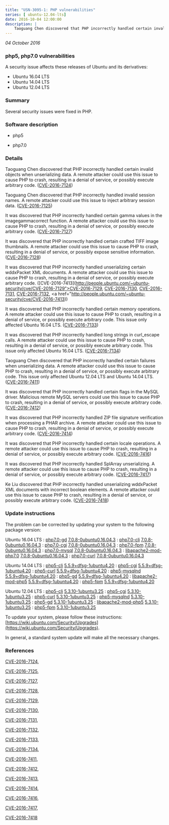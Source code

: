 ```yaml
---
title: "USN-3095-1: PHP vulnerabilities"
series: [ ubuntu-12.04-lts]
date: 2016-10-04 12:00:00
description: |
    Taoguang Chen discovered that PHP incorrectly handled certain invalid objects when unserializing data. A remote attacker could use this issue to cause PHP to crash, resulting in a denial of service, or possibly execute arbitrary code. ([CVE-2016-7124](http://people.ubuntu.com/~ubuntu-security/cve/CVE-2016-7124))
--- 
```

 
 

*04 October 2016*

### php5, php7.0 vulnerabilities

A security issue affects these releases of Ubuntu and its derivatives:

* Ubuntu 16.04 LTS
* Ubuntu 14.04 LTS
* Ubuntu 12.04 LTS

### Summary

Several security issues were fixed in PHP. 

### Software description

* php5 

* php7.0 

### Details

Taoguang Chen discovered that PHP incorrectly handled certain invalid objects when unserializing data. A remote attacker could use this issue to cause PHP to crash, resulting in a denial of service, or possibly execute arbitrary code. ([CVE-2016-7124](http://people.ubuntu.com/~ubuntu-security/cve/CVE-2016-7124))

Taoguang Chen discovered that PHP incorrectly handled invalid session names. A remote attacker could use this issue to inject arbitrary session data. ([CVE-2016-7125](http://people.ubuntu.com/~ubuntu-security/cve/CVE-2016-7125))

It was discovered that PHP incorrectly handled certain gamma values in the imagegammacorrect function. A remote attacker could use this issue to cause PHP to crash, resulting in a denial of service, or possibly execute arbitrary code. ([CVE-2016-7127](http://people.ubuntu.com/~ubuntu-security/cve/CVE-2016-7127))

It was discovered that PHP incorrectly handled certain crafted TIFF image thumbnails. A remote attacker could use this issue to cause PHP to crash, resulting in a denial of service, or possibly expose sensitive information. ([CVE-2016-7128](http://people.ubuntu.com/~ubuntu-security/cve/CVE-2016-7128))

It was discovered that PHP incorrectly handled unserializing certain wddxPacket XML documents. A remote attacker could use this issue to cause PHP to crash, resulting in a denial of service, or possibly execute arbitrary code. ([CVE-2016-7413](http://people.ubuntu.com/~ubuntu-security/cve/CVE-2016-7129">CVE-2016-7129</a>, <a href="http://people.ubuntu.com/~ubuntu-security/cve/CVE-2016-7130">CVE-2016-7130</a>, <a href="http://people.ubuntu.com/~ubuntu-security/cve/CVE-2016-7131">CVE-2016-7131</a>, <a href="http://people.ubuntu.com/~ubuntu-security/cve/CVE-2016-7132">CVE-2016-7132</a>, <a href="http://people.ubuntu.com/~ubuntu-security/cve/CVE-2016-7413))

It was discovered that PHP incorrectly handled certain memory operations. A remote attacker could use this issue to cause PHP to crash, resulting in a denial of service, or possibly execute arbitrary code. This issue only affected Ubuntu 16.04 LTS. ([CVE-2016-7133](http://people.ubuntu.com/~ubuntu-security/cve/CVE-2016-7133))

It was discovered that PHP incorrectly handled long strings in curl_escape calls. A remote attacker could use this issue to cause PHP to crash, resulting in a denial of service, or possibly execute arbitrary code. This issue only affected Ubuntu 16.04 LTS. ([CVE-2016-7134](http://people.ubuntu.com/~ubuntu-security/cve/CVE-2016-7134))

Taoguang Chen discovered that PHP incorrectly handled certain failures when unserializing data. A remote attacker could use this issue to cause PHP to crash, resulting in a denial of service, or possibly execute arbitrary code. This issue only affected Ubuntu 12.04 LTS and Ubuntu 14.04 LTS. ([CVE-2016-7411](http://people.ubuntu.com/~ubuntu-security/cve/CVE-2016-7411))

It was discovered that PHP incorrectly handled certain flags in the MySQL driver. Malicious remote MySQL servers could use this issue to cause PHP to crash, resulting in a denial of service, or possibly execute arbitrary code. ([CVE-2016-7412](http://people.ubuntu.com/~ubuntu-security/cve/CVE-2016-7412))

It was discovered that PHP incorrectly handled ZIP file signature verification when processing a PHAR archive. A remote attacker could use this issue to cause PHP to crash, resulting in a denial of service, or possibly execute arbitrary code. ([CVE-2016-7414](http://people.ubuntu.com/~ubuntu-security/cve/CVE-2016-7414))

It was discovered that PHP incorrectly handled certain locale operations. A remote attacker could use this issue to cause PHP to crash, resulting in a denial of service, or possibly execute arbitrary code. ([CVE-2016-7416](http://people.ubuntu.com/~ubuntu-security/cve/CVE-2016-7416))

It was discovered that PHP incorrectly handled SplArray unserializing. A remote attacker could use this issue to cause PHP to crash, resulting in a denial of service, or possibly execute arbitrary code. ([CVE-2016-7417](http://people.ubuntu.com/~ubuntu-security/cve/CVE-2016-7417))

Ke Liu discovered that PHP incorrectly handled unserializing wddxPacket XML documents with incorrect boolean elements. A remote attacker could use this issue to cause PHP to crash, resulting in a denial of service, or possibly execute arbitrary code. ([CVE-2016-7418](http://people.ubuntu.com/~ubuntu-security/cve/CVE-2016-7418)) 

### Update instructions

The problem can be corrected by updating your system to the following package version:

Ubuntu 16.04 LTS
 : [php7.0-gd](https://launchpad.net/ubuntu/+source/php7.0) <span> [7.0.8-0ubuntu0.16.04.3](https://launchpad.net/ubuntu/+source/php7.0/7.0.8-0ubuntu0.16.04.3) </span> 
 : [php7.0-cli](https://launchpad.net/ubuntu/+source/php7.0) <span> [7.0.8-0ubuntu0.16.04.3](https://launchpad.net/ubuntu/+source/php7.0/7.0.8-0ubuntu0.16.04.3) </span> 
 : [php7.0-cgi](https://launchpad.net/ubuntu/+source/php7.0) <span> [7.0.8-0ubuntu0.16.04.3](https://launchpad.net/ubuntu/+source/php7.0/7.0.8-0ubuntu0.16.04.3) </span> 
 : [php7.0-fpm](https://launchpad.net/ubuntu/+source/php7.0) <span> [7.0.8-0ubuntu0.16.04.3](https://launchpad.net/ubuntu/+source/php7.0/7.0.8-0ubuntu0.16.04.3) </span> 
 : [php7.0-mysql](https://launchpad.net/ubuntu/+source/php7.0) <span> [7.0.8-0ubuntu0.16.04.3](https://launchpad.net/ubuntu/+source/php7.0/7.0.8-0ubuntu0.16.04.3) </span> 
 : [libapache2-mod-php7.0](https://launchpad.net/ubuntu/+source/php7.0) <span> [7.0.8-0ubuntu0.16.04.3](https://launchpad.net/ubuntu/+source/php7.0/7.0.8-0ubuntu0.16.04.3) </span> 
 : [php7.0-curl](https://launchpad.net/ubuntu/+source/php7.0) <span> [7.0.8-0ubuntu0.16.04.3](https://launchpad.net/ubuntu/+source/php7.0/7.0.8-0ubuntu0.16.04.3) </span> 

Ubuntu 14.04 LTS
 : [php5-cli](https://launchpad.net/ubuntu/+source/php5) <span> [5.5.9+dfsg-1ubuntu4.20](https://launchpad.net/ubuntu/+source/php5/5.5.9+dfsg-1ubuntu4.20) </span> 
 : [php5-cgi](https://launchpad.net/ubuntu/+source/php5) <span> [5.5.9+dfsg-1ubuntu4.20](https://launchpad.net/ubuntu/+source/php5/5.5.9+dfsg-1ubuntu4.20) </span> 
 : [php5-curl](https://launchpad.net/ubuntu/+source/php5) <span> [5.5.9+dfsg-1ubuntu4.20](https://launchpad.net/ubuntu/+source/php5/5.5.9+dfsg-1ubuntu4.20) </span> 
 : [php5-mysqlnd](https://launchpad.net/ubuntu/+source/php5) <span> [5.5.9+dfsg-1ubuntu4.20](https://launchpad.net/ubuntu/+source/php5/5.5.9+dfsg-1ubuntu4.20) </span> 
 : [php5-gd](https://launchpad.net/ubuntu/+source/php5) <span> [5.5.9+dfsg-1ubuntu4.20](https://launchpad.net/ubuntu/+source/php5/5.5.9+dfsg-1ubuntu4.20) </span> 
 : [libapache2-mod-php5](https://launchpad.net/ubuntu/+source/php5) <span> [5.5.9+dfsg-1ubuntu4.20](https://launchpad.net/ubuntu/+source/php5/5.5.9+dfsg-1ubuntu4.20) </span> 
 : [php5-fpm](https://launchpad.net/ubuntu/+source/php5) <span> [5.5.9+dfsg-1ubuntu4.20](https://launchpad.net/ubuntu/+source/php5/5.5.9+dfsg-1ubuntu4.20) </span> 

Ubuntu 12.04 LTS
 : [php5-cli](https://launchpad.net/ubuntu/+source/php5) <span> [5.3.10-1ubuntu3.25](https://launchpad.net/ubuntu/+source/php5/5.3.10-1ubuntu3.25) </span> 
 : [php5-cgi](https://launchpad.net/ubuntu/+source/php5) <span> [5.3.10-1ubuntu3.25](https://launchpad.net/ubuntu/+source/php5/5.3.10-1ubuntu3.25) </span> 
 : [php5-curl](https://launchpad.net/ubuntu/+source/php5) <span> [5.3.10-1ubuntu3.25](https://launchpad.net/ubuntu/+source/php5/5.3.10-1ubuntu3.25) </span> 
 : [php5-mysqlnd](https://launchpad.net/ubuntu/+source/php5) <span> [5.3.10-1ubuntu3.25](https://launchpad.net/ubuntu/+source/php5/5.3.10-1ubuntu3.25) </span> 
 : [php5-gd](https://launchpad.net/ubuntu/+source/php5) <span> [5.3.10-1ubuntu3.25](https://launchpad.net/ubuntu/+source/php5/5.3.10-1ubuntu3.25) </span> 
 : [libapache2-mod-php5](https://launchpad.net/ubuntu/+source/php5) <span> [5.3.10-1ubuntu3.25](https://launchpad.net/ubuntu/+source/php5/5.3.10-1ubuntu3.25) </span> 
 : [php5-fpm](https://launchpad.net/ubuntu/+source/php5) <span> [5.3.10-1ubuntu3.25](https://launchpad.net/ubuntu/+source/php5/5.3.10-1ubuntu3.25) </span> 

To update your system, please follow these instructions: [https://wiki.ubuntu.com/Security/Upgrades](https://wiki.ubuntu.com/Security/Upgrades).

In general, a standard system update will make all the necessary changes. 

### References

 
 [CVE-2016-7124](http://people.ubuntu.com/~ubuntu-security/cve/CVE-2016-7124), 

 [CVE-2016-7125](http://people.ubuntu.com/~ubuntu-security/cve/CVE-2016-7125), 

 [CVE-2016-7127](http://people.ubuntu.com/~ubuntu-security/cve/CVE-2016-7127), 

 [CVE-2016-7128](http://people.ubuntu.com/~ubuntu-security/cve/CVE-2016-7128), 

 [CVE-2016-7129](http://people.ubuntu.com/~ubuntu-security/cve/CVE-2016-7129), 

 [CVE-2016-7130](http://people.ubuntu.com/~ubuntu-security/cve/CVE-2016-7130), 

 [CVE-2016-7131](http://people.ubuntu.com/~ubuntu-security/cve/CVE-2016-7131), 

 [CVE-2016-7132](http://people.ubuntu.com/~ubuntu-security/cve/CVE-2016-7132), 

 [CVE-2016-7133](http://people.ubuntu.com/~ubuntu-security/cve/CVE-2016-7133), 

 [CVE-2016-7134](http://people.ubuntu.com/~ubuntu-security/cve/CVE-2016-7134), 

 [CVE-2016-7411](http://people.ubuntu.com/~ubuntu-security/cve/CVE-2016-7411), 

 [CVE-2016-7412](http://people.ubuntu.com/~ubuntu-security/cve/CVE-2016-7412), 

 [CVE-2016-7413](http://people.ubuntu.com/~ubuntu-security/cve/CVE-2016-7413), 

 [CVE-2016-7414](http://people.ubuntu.com/~ubuntu-security/cve/CVE-2016-7414), 

 [CVE-2016-7416](http://people.ubuntu.com/~ubuntu-security/cve/CVE-2016-7416), 

 [CVE-2016-7417](http://people.ubuntu.com/~ubuntu-security/cve/CVE-2016-7417), 

 [CVE-2016-7418](http://people.ubuntu.com/~ubuntu-security/cve/CVE-2016-7418)
 

